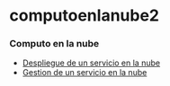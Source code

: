 # computoenlanube2

<html>
  
  <head>
  <title> computo</title>
  </head>
  <body>
    <h3> Computo en la nube</h3>
    <ul>
      <li> <a href="https://github.com/4rosario/computoenlanube2/blob/main/Despliegue.html" target="_black">Despliegue de un servicio en la nube 
        </a>
      <li> <a href="https://github.com/4rosario/computoenlanube2/blob/main/Gestion.html " target="_black">Gestion de un servicio en la nube 
        </li>
   <ul>     
    
  </body>
  
</html>
    
